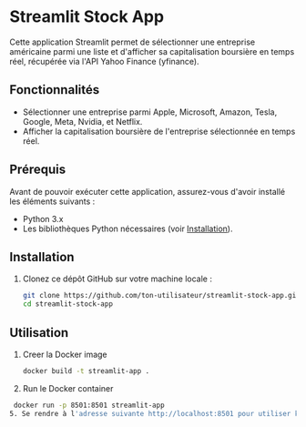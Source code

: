 # Streamlit Stock App

Cette application Streamlit permet de sélectionner une entreprise américaine parmi une liste et d'afficher sa capitalisation boursière en temps réel, récupérée via l'API Yahoo Finance (yfinance).

## Fonctionnalités

- Sélectionner une entreprise parmi Apple, Microsoft, Amazon, Tesla, Google, Meta, Nvidia, et Netflix.
- Afficher la capitalisation boursière de l'entreprise sélectionnée en temps réel.

## Prérequis

Avant de pouvoir exécuter cette application, assurez-vous d'avoir installé les éléments suivants :

- Python 3.x
- Les bibliothèques Python nécessaires (voir [Installation](#installation)).

## Installation

1. Clonez ce dépôt GitHub sur votre machine locale :

   ```bash
   git clone https://github.com/ton-utilisateur/streamlit-stock-app.git
   cd streamlit-stock-app
   
## Utilisation 

1. Creer la Docker image
   
   ```bash
   docker build -t streamlit-app .
   
3. Run le Docker container
  ```bash
   docker run -p 8501:8501 streamlit-app
5. Se rendre à l'adresse suivante http://localhost:8501 pour utiliser k'application


